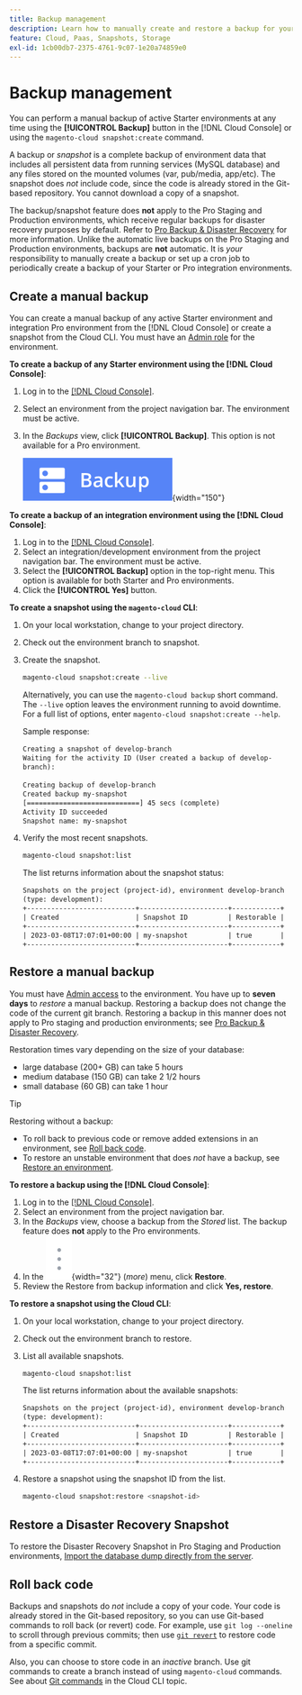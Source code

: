 ```yaml
---
title: Backup management
description: Learn how to manually create and restore a backup for your Adobe Commerce on cloud infrastructure project.
feature: Cloud, Paas, Snapshots, Storage
exl-id: 1cb00db7-2375-4761-9c07-1e20a74859e0
---
```

# Backup management

You can perform a manual backup of active Starter environments at any time using the **[!UICONTROL Backup]** button in the [!DNL Cloud Console] or using the `magento-cloud snapshot:create` command.

A backup or _snapshot_ is a complete backup of environment data that includes all persistent data from running services (MySQL database) and any files stored on the mounted volumes (var, pub/media, app/etc). The snapshot does _not_ include code, since the code is already stored in the Git-based repository. You cannot download a copy of a snapshot.

The backup/snapshot feature does **not** apply to the Pro Staging and Production environments, which receive regular backups for disaster recovery purposes by default. Refer to [Pro Backup & Disaster Recovery](../architecture/pro-architecture.md#backup-and-disaster-recovery) for more information. Unlike the automatic live backups on the Pro Staging and Production environments, backups are **not** automatic. It is _your_ responsibility to manually create a backup or set up a cron job to periodically create a backup of your Starter or Pro integration environments.

## Create a manual backup

You can create a manual backup of any active Starter environment and integration Pro environment from the [!DNL Cloud Console] or create a snapshot from the Cloud CLI. You must have an [Admin role](../project/user-access.md) for the environment.

**To create a backup of any Starter environment using the [!DNL Cloud Console]**:

1. Log in to the [[!DNL Cloud Console]](https://console.adobecommerce.com).
1. Select an environment from the project navigation bar. The environment must be active.
1. In the _Backups_ view, click **[!UICONTROL Backup]**. This option is not available for a Pro environment.

   ![Backup](../../assets/button-backup.png){width="150"}

**To create a backup of an integration environment using the [!DNL Cloud Console]**:

1. Log in to the [[!DNL Cloud Console]](https://console.adobecommerce.com).
1. Select an integration/development environment from the project navigation bar. The environment must be active.
1. Select the **[!UICONTROL Backup]** option in the top-right menu. This option is available for both Starter and Pro environments.
1. Click the **[!UICONTROL Yes]** button.

**To create a snapshot using the `magento-cloud` CLI**:

1. On your local workstation, change to your project directory.
1. Check out the environment branch to snapshot.
1. Create the snapshot.

   ```bash
   magento-cloud snapshot:create --live
   ```

   Alternatively, you can use the `magento-cloud backup` short command. The `--live` option leaves the environment running to avoid downtime. For a full list of options, enter `magento-cloud snapshot:create --help`.

   Sample response:

   ```
   Creating a snapshot of develop-branch
   Waiting for the activity ID (User created a backup of develop-branch):

   Creating backup of develop-branch
   Created backup my-snapshot
   [============================] 45 secs (complete)
   Activity ID succeeded
   Snapshot name: my-snapshot
   ```

1. Verify the most recent snapshots.

   ```bash
   magento-cloud snapshot:list
   ```

   The list returns information about the snapshot status:

   ```
   Snapshots on the project (project-id), environment develop-branch (type: development):
   +---------------------------+----------------------+------------+
   | Created                   | Snapshot ID          | Restorable |
   +---------------------------+----------------------+------------+
   | 2023-03-08T17:07:01+00:00 | my-snapshot          | true       |
   +---------------------------+----------------------+------------+
   ```

## Restore a manual backup

You must have [Admin access](../project/user-access.md) to the environment. You have up to **seven days** to _restore_ a manual backup. Restoring a backup does not change the code of the current git branch. Restoring a backup in this manner does not apply to Pro staging and production environments; see [Pro Backup & Disaster Recovery](../architecture/pro-architecture.md#backup-and-disaster-recovery).

Restoration times vary depending on the size of your database:

- large database (200+ GB) can take 5 hours
- medium database (150 GB) can take 2 1/2 hours
- small database (60 GB) can take 1 hour

>[!TIP]
>
>Restoring without a backup:
>
>- To roll back to previous code or remove added extensions in an environment, see [Roll back code](#roll-back-code).
>- To restore an unstable environment that does _not_ have a backup, see [Restore an environment](../development/restore-environment.md).

**To restore a backup using the [!DNL Cloud Console]**:

1. Log in to the [[!DNL Cloud Console]](https://console.adobecommerce.com).
1. Select an environment from the project navigation bar.
1. In the _Backups_ view, choose a backup from the _Stored_ list. The backup feature does **not** apply to the Pro environments.
1. In the ![More](../../assets/icon-more.png){width="32"} (_more_) menu, click **Restore**.
1. Review the Restore from backup information and click **Yes, restore**.

**To restore a snapshot using the Cloud CLI**:

1. On your local workstation, change to your project directory.
1. Check out the environment branch to restore.
1. List all available snapshots.

   ```bash
   magento-cloud snapshot:list
   ```

   The list returns information about the available snapshots:

   ```
   Snapshots on the project (project-id), environment develop-branch (type: development):
   +---------------------------+----------------------+------------+
   | Created                   | Snapshot ID          | Restorable |
   +---------------------------+----------------------+------------+
   | 2023-03-08T17:07:01+00:00 | my-snapshot          | true       |
   +---------------------------+----------------------+------------+
   ```

1. Restore a snapshot using the snapshot ID from the list.

   ```bash
   magento-cloud snapshot:restore <snapshot-id>
   ```

## Restore a Disaster Recovery Snapshot

To restore the Disaster Recovery Snapshot in Pro Staging and Production environments, [Import the database dump directly from the server](https://experienceleague.adobe.com/en/docs/commerce-knowledge-base/kb/how-to/restore-a-db-snapshot-from-staging-or-production#meth3).

## Roll back code

Backups and snapshots do _not_ include a copy of your code. Your code is already stored in the Git-based repository, so you can use Git-based commands to roll back (or revert) code. For example, use `git log --oneline` to scroll through previous commits; then use [`git revert`](https://git-scm.com/docs/git-revert) to restore code from a specific commit.

Also, you can choose to store code in an _inactive_ branch. Use git commands to create a branch instead of using `magento-cloud` commands. See about [Git commands](../dev-tools/cloud-cli-overview.md#git-commands) in the Cloud CLI topic.
